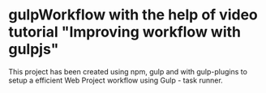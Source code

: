 # gulpWorkflow with the help of video tutorial "Improving workflow with gulpjs"

This project has been created using npm, gulp and with gulp-plugins to setup a efficient Web Project workflow using Gulp - task runner.
